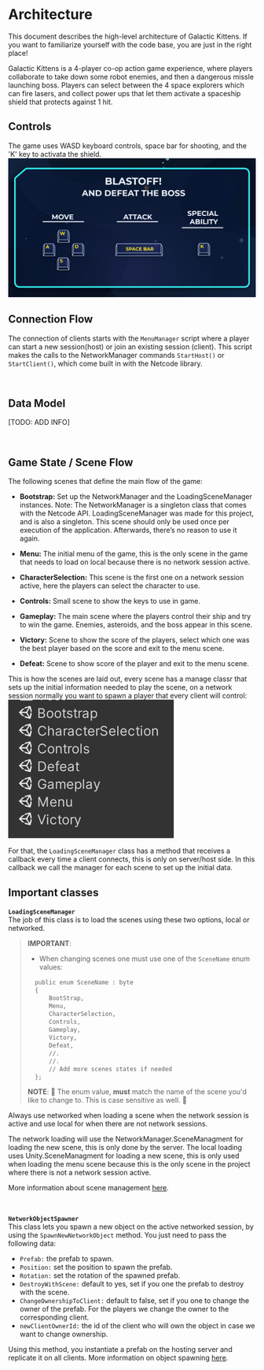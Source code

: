 # Architecture
This document describes the high-level architecture of Galactic Kittens.
If you want to familiarize yourself with the code base, you are just in the right place!

Galactic Kittens is a 4-player co-op action game experience, where players collaborate to take down some robot enemies, and then a dangerous missle launching boss. Players can select between the 4 space explorers which can fire lasers, and collect power ups that let them activate a spaceship shield that protects against 1 hit.

## Controls
The game uses WASD keyboard controls, space bar for shooting, and the 'K' key to activata the shield.
![Bnner](Documentation/Images/controls.png)

## Connection Flow
The connection of clients starts with the `MenuManager` script where a player can start a new session(host) or join an existing session (client). This script makes the calls to the NetworkManager commands `StartHost()` or `StartClient()`, which come built in with the Netcode library.

<br>

## Data Model
[TODO: ADD INFO]

<br>

## Game State / Scene Flow
The following scenes that define the main flow of the game:

* **Bootstrap:** Set up the NetworkManager  and the LoadingSceneManager instances. Note: The NetworkManager is a singleton class that comes with the Netcode API. LoadingSceneManager was made for this project, and is also a singleton. This scene should only be used once per execution of the application. Afterwards, there’s no reason to use it again. 

* **Menu:** The initial menu of the game, this is the only scene in the game that needs to load on local because there is no network session active.

* **CharacterSelection:** This scene is the first one on a network session active, here the players can select the character to use.

* **Controls:** Small scene to show the keys to use in game.

* **Gameplay:** The main scene where the players control their ship and try to win the game. Enemies, asteroids, and the boss appear in this scene.

* **Victory:** Scene to show the score of the players, select which one was the best player based on the score and exit to the menu scene.

* **Defeat:** Scene to show score of the player and exit to the menu scene.

This is how the scenes are laid out, every scene has a manage classr that sets up the initial information needed to play the scene, on a network session normally you want to spawn a player that every client will control:<br>
![](Documentation/Images/listOfMainScenes.png)


For that, the `LoadingSceneManager` class has a method that receives a callback every time a client connects, this is only on server/host side. In this callback we call the manager for each scene to set up the initial data.

## Important classes

**`LoadingSceneManager`**<br>
The job of this class is to load the scenes using these two options, local or networked.

> __IMPORTANT__:
> - When changing scenes one must use one of the `SceneName` enum values:
> ```
>   public enum SceneName : byte
>   {
>       BootStrap,
>       Menu,
>       CharacterSelection,
>       Controls,
>       Gameplay,
>       Victory,
>       Defeat,
>       //.
>       //.
>       // Add more scenes states if needed
>   };
>```
> **NOTE**: 🚨 The enum value, **must** match the name of the scene you'd like to change to. This is case sensitive as well. 🚨



Always use networked when loading a scene when the network session is active and use local for when there are not network sessions. 

The network loading will use the NetworkManager.SceneManagment for loading the new scene, this is only done by the server. The local loading uses Unity.SceneManagment for loading a new scene,  this is only used when loading the menu scene because this is the only scene in the project where there is not a network session active.

More information about scene management [here](https://docs-multiplayer.unity3d.com/docs/basics/scene-management).

<br>

**`NetworkObjectSpawner`**<br>
This class lets you spawn a new object on the active networked session, by using the `SpawnNewNetworkObject` method. You just need to pass the following data:
* `Prefab:` the prefab to spawn.
* `Position:` set the position to spawn the prefab.
* `Rotation:` set the rotation of the spawned prefab.
* `DestroyWithScene:` default to yes, set if you one the prefab to destroy with the scene.
* `ChangeOwnershipToClient:` default to false, set if you one to change the owner of the prefab. For the players we change the owner to the corresponding client.
* `newClientOwnerId:` the id of the client who will own the object in case we want to change ownership.

Using this method, you instantiate a prefab on the hosting server and replicate it on all clients. More information on object spawning [here](https://docs-multiplayer.unity3d.com/docs/basics/object-spawning).